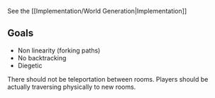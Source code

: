 See the [[Implementation/World Generation|Implementation]]
## Goals
- Non linearity (forking paths)
- No backtracking
- Diegetic

There should not be teleportation between rooms. Players should be actually traversing physically to new rooms.